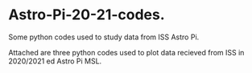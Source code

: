 # Astro-Pi-20-21-codes.
Some python codes used to study data from ISS Astro Pi.

Attached are three python codes used to plot data recieved from ISS in 2020/2021 ed Astro Pi MSL.

